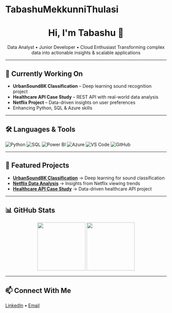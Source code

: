 # TabashuMekkunniThulasi

<h1 align="center">Hi, I'm Tabashu 👋</h1>
<p align="center">
Data Analyst • Junior Developer • Cloud Enthusiast  
Transforming complex data into actionable insights & scalable applications
</p>

---

## 🌱 Currently Working On
- **UrbanSound8K Classification** – Deep learning sound recognition project  
- **Healthcare API Case Study** – REST API with real-world data analysis  
- **Netflix Project** – Data-driven insights on user preferences  
- Enhancing Python, SQL & Azure skills

---

## 🛠 Languages & Tools
![Python](https://img.shields.io/badge/-Python-3776AB?style=flat-square&logo=python&logoColor=white)
![SQL](https://img.shields.io/badge/-SQL-003B57?style=flat-square&logo=postgresql)
![Power BI](https://img.shields.io/badge/-PowerBI-F2C811?style=flat-square&logo=Power-BI&logoColor=black)
![Azure](https://img.shields.io/badge/-Azure-0078D4?style=flat-square&logo=Microsoft-Azure)
![VS Code](https://img.shields.io/badge/-VSCode-007ACC?style=flat-square&logo=Visual-Studio-Code)
![GitHub](https://img.shields.io/badge/-GitHub-181717?style=flat-square&logo=GitHub)

---

## 📌 Featured Projects
- [**UrbanSound8K Classification**](https://github.com/TabashuMekkunnilThulasi/UrbanSound8K-Classification) → Deep learning for sound classification
- [**Netflix Data Analysis**](https://github.com/TabashuMekkunnilThulasi/netflix-project) → Insights from Netflix viewing trends
- [**Healthcare API Case Study**](https://github.com/TabashuMekkunnilThulasi/healthcare-api-case-study) → Data-driven healthcare API project

---

## 📊 GitHub Stats
<p align="center">
  <img src="https://github-readme-stats.vercel.app/api?username=TabashuMekkunniThulasi&show_icons=true&theme=radical" height="150"/>
  <img src="https://github-readme-stats.vercel.app/api/top-langs/?username=TabashuMekkunniThulasi&layout=compact&theme=radical" height="150"/>
</p>

---

## 📫 Connect With Me
[LinkedIn](https://www.linkedin.com/in/tabashu-mekkunnil-thulasi-681306218/) • [Email](mailto:tabashumt8@gmail.com)
